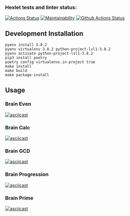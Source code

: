### Hexlet tests and linter status:
[![Actions Status](https://github.com/alexgreendev/python-project-lvl1/workflows/hexlet-check/badge.svg)](https://github.com/alexgreendev/python-project-lvl1/actions)
[![Maintainability](https://api.codeclimate.com/v1/badges/a99a88d28ad37a79dbf6/maintainability)](https://codeclimate.com/github/codeclimate/codeclimate/maintainability)
[![Github Actions Status](https://github.com/hexlet-boilerplates/python-package/workflows/Python%20CI/badge.svg)](https://github.com/alexgreendev/python-project-lvl1/actions)

## Development Installation
	pyenv install 3.8.2
	pyenv virtualenv 3.8.2 python-project-lvl1-3.8.2
	pyenv activate python-project-lvl1-3.8.2
	pip3 install poetry
	poetry config virtualenvs.in-project true
	make install
	make build
	make package-install

## Usage
### Brain Even
[![asciicast](https://asciinema.org/a/OYKZqWHtnOhwggOQlo1bDHsNu.svg)](https://asciinema.org/a/OYKZqWHtnOhwggOQlo1bDHsNu)

### Brain Calc
[![asciicast](https://asciinema.org/a/DEPPfauFmbFGI80l11wgggTCC.svg)](https://asciinema.org/a/DEPPfauFmbFGI80l11wgggTCC)

### Brain GCD
[![asciicast](https://asciinema.org/a/MsidHmWOTF5l07EgZp16VDV5H.svg)](https://asciinema.org/a/MsidHmWOTF5l07EgZp16VDV5H)

### Brain Progression
[![asciicast](https://asciinema.org/a/t3c0yJyZMTzf2uy6f5RBNUmmD.svg)](https://asciinema.org/a/t3c0yJyZMTzf2uy6f5RBNUmmD)

### Brain Prime
[![asciicast](https://asciinema.org/a/hYL2UBLI898djTrKRAyjZ1TXs.svg)](https://asciinema.org/a/hYL2UBLI898djTrKRAyjZ1TXs)

